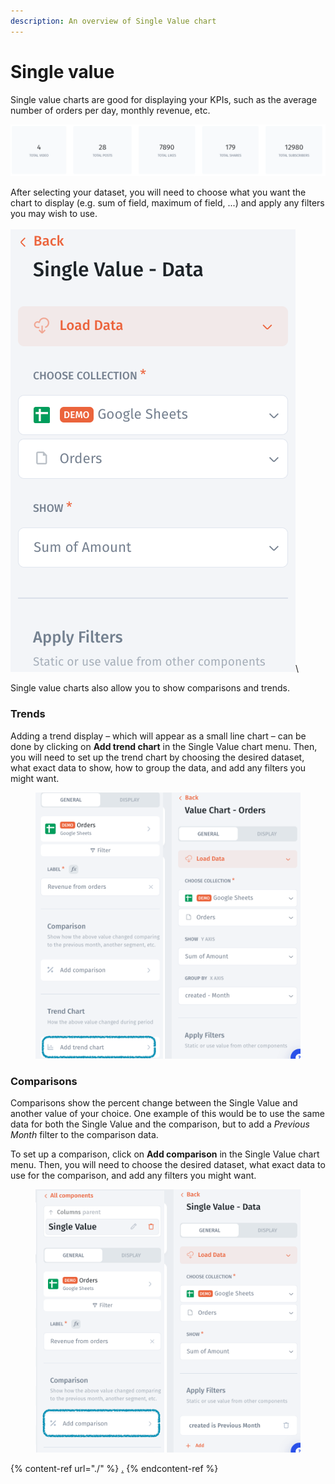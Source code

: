 ```yaml
---
description: An overview of Single Value chart
---
```


# Single value

Single value charts are good for displaying your KPIs, such as the average number of orders per day, monthly revenue, etc.

![](<../../../.gitbook/assets/image (683).png>)

After selecting your dataset, you will need to choose what you want the chart to display (e.g. sum of field, maximum of field, ...) and apply any filters you may wish to use.\
\
![](<../../../.gitbook/assets/image (13).png>)\


Single value charts also allow you to show comparisons and trends.

### Trends

Adding a trend display – which will appear as a small line chart – can be done by clicking on **Add trend chart** in the Single Value chart menu. Then, you will need to set up the trend chart by choosing the desired dataset, what exact data to show, how to group the data, and add any filters you might want.

<figure><img src="../../../.gitbook/assets/image (1) (1) (4).png" alt=""><figcaption></figcaption></figure>

### Comparisons

Comparisons show the percent change between the Single Value and another value of your choice. One example of this would be to use the same data for both the Single Value and the comparison, but to add a _Previous Month_ filter to the comparison data.

To set up a comparison, click on **Add comparison** in the Single Value chart menu. Then, you will need to choose the desired dataset, what exact data to use for the comparison, and add any filters you might want.

<figure><img src="../../../.gitbook/assets/image (21) (1).png" alt=""><figcaption></figcaption></figure>

{% content-ref url="./" %}
[.](./)
{% endcontent-ref %}
